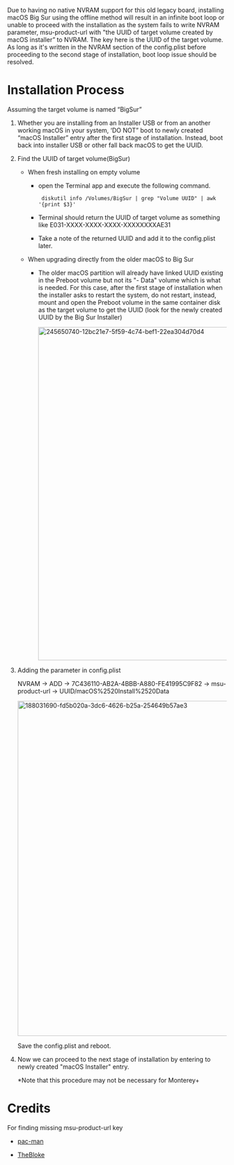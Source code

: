 Due to having no native NVRAM support for this old legacy board, installing macOS Big Sur using the offline method will result in an infinite boot loop or unable to proceed with the installation as the system fails to write NVRAM parameter, msu-product-url with "the UUID of target volume created by macOS installer” to NVRAM.  The key here is the UUID of the target volume. As long as it's written in the NVRAM section of the config.plist before proceeding to the second stage of installation, boot loop issue should be resolved.

# Installation Process

Assuming the target volume is named “BigSur”


1. Whether you are installing from an Installer USB or from an another working macOS in your system, ‘DO NOT” boot to newly created “macOS Installer” entry after the first stage of installation. Instead, boot back into installer USB or other fall back macOS to get the UUID. 

2. Find the UUID of target volume(BigSur) 

   - When fresh installing on empty volume
  
      - open the Terminal app and execute the following command.

         ```shell      
          diskutil info /Volumes/BigSur | grep "Volume UUID" | awk '{print $3}'  
         ```

      - Terminal should return the UUID of target volume as something like E031-XXXX-XXXX-XXXX-XXXXXXXXAE31 
      - Take a note of the returned UUID and add it to the config.plist later.
  
   - When upgrading directly from the older macOS to Big Sur
    
      - The older macOS partition will already have linked UUID existing in the Preboot volume but not its "- Data" volume which is what is needed. For this case, after the first stage of installation when the installer asks to restart the system, do not restart, instead, mount and open the Preboot volume in the same container disk as the target volume to get the UUID (look for the newly created UUID by the Big Sur Installer)

         <img width="765" alt="245650740-12bc21e7-5f59-4c74-bef1-22ea304d70d4" src="https://github.com/AppleBreak1/EP45-UD3P-Customac/assets/97265013/7e6524ec-436e-44ee-a4e6-8577503123e5">
 
3. Adding the parameter in config.plist 
      
     NVRAM -> ADD -> 7C436110-AB2A-4BBB-A880-FE41995C9F82 -> msu-product-url -> UUID/macOS%2520Install%2520Data            

      <img width="769" alt="188031690-fd5b020a-3dc6-4626-b25a-254649b57ae3" src="https://github.com/AppleBreak1/EP45-UD3P-Customac/assets/97265013/c42f4a8f-b237-40ed-831e-f4ae05a2f166">

      Save the config.plist and reboot.

4. Now we can proceed to the next stage of installation by entering to newly created "macOS Installer" entry. 

   *Note that this procedure may not be necessary for Monterey+

# Credits

For finding missing msu-product-url key

- [pac-man](https://www.insanelymac.com/forum/topic/345910-unable-to-upgrade-from-catalina-to-big-sur-on-system-with-legacy-bios/)

- [TheBloke](https://www.tonymacx86.com/threads/x299-big-sur-support.302143/post-2203225)
